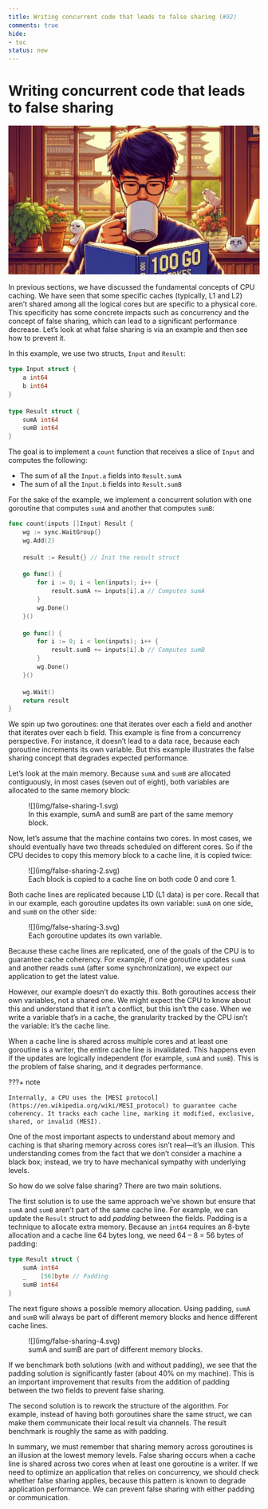```yaml
---
title: Writing concurrent code that leads to false sharing (#92)
comments: true
hide:
- toc
status: new
---
```


# Writing concurrent code that leads to false sharing

![](img/false-sharing.jpeg)

In previous sections, we have discussed the fundamental concepts of CPU caching. We have seen that some specific caches (typically, L1 and L2) aren’t shared among all the logical cores but are specific to a physical core. This specificity has some concrete impacts such as concurrency and the concept of false sharing, which can lead to a significant performance decrease. Let’s look at what false sharing is via an example and then see how to prevent it.

In this example, we use two structs, `Input` and `Result`:

```go
type Input struct {
    a int64
    b int64
}

type Result struct {
    sumA int64
    sumB int64
}
```

The goal is to implement a `count` function that receives a slice of `Input` and computes the following:

* The sum of all the `Input.a` fields into `Result.sumA`
* The sum of all the `Input.b` fields into `Result.sumB`

For the sake of the example, we implement a concurrent solution with one goroutine that computes `sumA` and another that computes `sumB`:

```go
func count(inputs []Input) Result {
    wg := sync.WaitGroup{}
    wg.Add(2)

    result := Result{} // Init the result struct

    go func() {
        for i := 0; i < len(inputs); i++ {
            result.sumA += inputs[i].a // Computes sumA
        }
        wg.Done()
    }()

    go func() {
        for i := 0; i < len(inputs); i++ {
            result.sumB += inputs[i].b // Computes sumB
        }
        wg.Done()
    }()

    wg.Wait()
    return result
}
```

We spin up two goroutines: one that iterates over each a field and another that iterates over each b field. This example is fine from a concurrency perspective. For instance, it doesn’t lead to a data race, because each goroutine increments its own variable. But this example illustrates the false sharing concept that degrades expected performance.

Let’s look at the main memory. Because `sumA` and `sumB` are allocated contiguously, in most cases (seven out of eight), both variables are allocated to the same memory block:

<figure markdown>
  ![](img/false-sharing-1.svg)
  <figcaption>In this example, sumA and sumB are part of the same memory block.</figcaption>
</figure>


Now, let’s assume that the machine contains two cores. In most cases, we should eventually have two threads scheduled on different cores. So if the CPU decides to copy this memory block to a cache line, it is copied twice:

<figure markdown>
  ![](img/false-sharing-2.svg)
  <figcaption>Each block is copied to a cache line on both code 0 and core 1.</figcaption>
</figure>

Both cache lines are replicated because L1D (L1 data) is per core. Recall that in our example, each goroutine updates its own variable: `sumA` on one side, and `sumB` on the other side:

<figure markdown>
  ![](img/false-sharing-3.svg)
  <figcaption>Each goroutine updates its own variable.</figcaption>
</figure>

Because these cache lines are replicated, one of the goals of the CPU is to guarantee cache coherency. For example, if one goroutine updates `sumA` and another reads `sumA` (after some synchronization), we expect our application to get the latest value.

However, our example doesn’t do exactly this. Both goroutines access their own variables, not a shared one. We might expect the CPU to know about this and understand that it isn’t a conflict, but this isn’t the case. When we write a variable that’s in a cache, the granularity tracked by the CPU isn’t the variable: it’s the cache line.

When a cache line is shared across multiple cores and at least one goroutine is a writer, the entire cache line is invalidated. This happens even if the updates are logically independent (for example, `sumA` and `sumB`). This is the problem of false sharing, and it degrades performance.

???+ note

    Internally, a CPU uses the [MESI protocol](https://en.wikipedia.org/wiki/MESI_protocol) to guarantee cache coherency. It tracks each cache line, marking it modified, exclusive, shared, or invalid (MESI).

One of the most important aspects to understand about memory and caching is that sharing memory across cores isn’t real—it’s an illusion. This understanding comes from the fact that we don’t consider a machine a black box; instead, we try to have mechanical sympathy with underlying levels.

So how do we solve false sharing? There are two main solutions.

The first solution is to use the same approach we’ve shown but ensure that `sumA` and `sumB` aren’t part of the same cache line. For example, we can update the `Result` struct to add _padding_ between the fields. Padding is a technique to allocate extra memory. Because an `int64` requires an 8-byte allocation and a cache line 64 bytes long, we need 64 – 8 = 56 bytes of padding:

```go hl_lines="3"
type Result struct {
    sumA int64
    _    [56]byte // Padding
    sumB int64
}
```

The next figure shows a possible memory allocation. Using padding, `sumA` and `sumB` will always be part of different memory blocks and hence different cache lines.

<figure markdown>
  ![](img/false-sharing-4.svg)
  <figcaption>sumA and sumB are part of different memory blocks.</figcaption>
</figure>

If we benchmark both solutions (with and without padding), we see that the padding solution is significantly faster (about 40% on my machine). This is an important improvement that results from the addition of padding between the two fields to prevent false sharing.

The second solution is to rework the structure of the algorithm. For example, instead of having both goroutines share the same struct, we can make them communicate their local result via channels. The result benchmark is roughly the same as with padding.

In summary, we must remember that sharing memory across goroutines is an illusion at the lowest memory levels. False sharing occurs when a cache line is shared across two cores when at least one goroutine is a writer. If we need to optimize an application that relies on concurrency, we should check whether false sharing applies, because this pattern is known to degrade application performance. We can prevent false sharing with either padding or communication.
